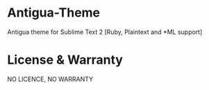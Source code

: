 Antigua-Theme
=============

Antigua theme for Sublime Text 2 [Ruby, Plaintext and *ML support]

License & Warranty
=============

NO LICENCE, NO WARRANTY
